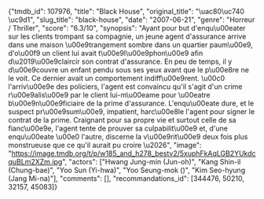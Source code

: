 {"tmdb_id": 107976, "title": "Black House", "original_title": "\uac80\uc740 \uc9d1", "slug_title": "black-house", "date": "2007-06-21", "genre": "Horreur / Thriller", "score": "6.3/10", "synopsis": "Ayant pour but d'enqu\u00eater sur les clients trompant sa compagnie, un jeune agent d'assurance arrive dans une maison \u00e9trangement sombre dans un quartier paum\u00e9, d'o\u00f9 un client lui avait t\u00e9l\u00e9phon\u00e9 afin d\u2019\u00e9claircir son contrat d'assurance. En peu de temps, il y d\u00e9couvre un enfant pendu sous ses yeux avant que le p\u00e8re ne le voit. Ce dernier avait un comportement indiff\u00e9rent. \u00c0 l'arriv\u00e9e des policiers, l'agent est convaincu qu'il s'agit d'un crime r\u00e9alis\u00e9 par le client lui-m\u00eame pour \u00eatre b\u00e9n\u00e9ficiaire de la prime d'assurance. L'enqu\u00eate dure, et le suspect pr\u00e9sum\u00e9, impatient, harc\u00e8le l'agent pour signer le contrat de la prime. Craignant pour sa propre vie et surtout celle de sa fianc\u00e9e, l'agent tente de prouver sa culpabilit\u00e9 et, d'une enqu\u00eate \u00e0 l'autre, discerne la v\u00e9rit\u00e9 deux fois plus monstrueuse que ce qu'il aurait pu croire \u2026", "image": "https://image.tmdb.org/t/p/w185_and_h278_bestv2/5xuphFkAqLGB2YUkdcquBLm2XZm.jpg", "actors": ["Hwang Jung-min (Jun-oh)", "Kang Shin-il (Chung-bae)", "Yoo Sun (Yi-hwa)", "Yoo Seung-mok ()", "Kim Seo-hyung (Jang Mi-na)"], "comments": [], "recommandations_id": [344476, 50210, 32157, 45083]}